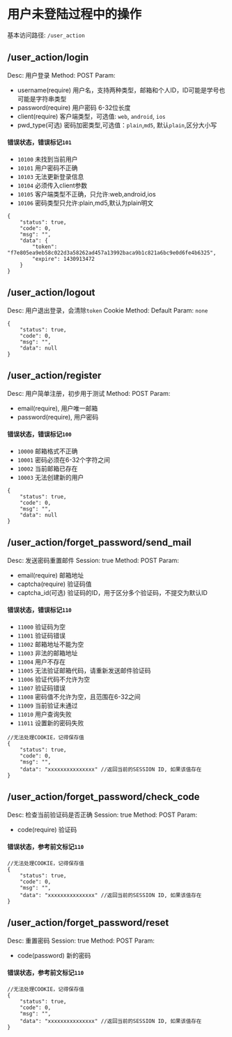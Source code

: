 # 用户未登陆过程中的操作
基本访问路径: `/user_action`

## /user_action/login
Desc: 用户登录
Method: POST
Param:
* username(require) 用户名，支持两种类型，邮箱和个人ID，ID可能是学号也可能是字符串类型
* password(require) 用户密码 6-32位长度
* client(require) 客户端类型，可选值: `web`, `android`, `ios`
* pwd_type(可选) 密码加密类型,可选值：`plain`,`md5`, 默认`plain`,区分大小写

#### 错误状态，错误标记`101`
* `10100` 未找到当前用户
* `10101` 用户密码不正确
* `10103` 无法更新登录信息
* `10104` 必须传入client参数
* `10105` 客户端类型不正确，只允许:web,android,ios
* `10106` 密码类型只允许:plain,md5,默认为plain明文



```
{
    "status": true,
    "code": 0,
    "msg": "",
    "data": {
        "token": "f7e805ea9eb58c022d3a58262ad457a13992baca9b1c821a6bc9e0d6fe4b6325",
        "expire": 1430913472
    }
}
```

## /user_action/logout
Desc: 用户退出登录，会清除`token` Cookie
Method: Default
Param: `none`

```
{
    "status": true,
    "code": 0,
    "msg": "",
    "data": null
}
```

## /user_action/register
Desc: 用户简单注册，初步用于测试
Method: POST
Param:
* email(require), 用户唯一邮箱
* password(require), 用户密码

#### 错误状态，错误标记`100`
* `10000` 邮箱格式不正确
* `10001` 密码必须在6-32个字符之间
* `10002` 当前邮箱已存在
* `10003` 无法创建新的用户



```
{
    "status": true,
    "code": 0,
    "msg": "",
    "data": null
}
```

## /user_action/forget_password/send_mail
Desc: 发送密码重置邮件
Session: true
Method: POST
Param:
* email(require) 邮箱地址
* captcha(require) 验证码值
* captcha_id(可选) 验证码的ID，用于区分多个验证码，不提交为默认ID

#### 错误状态，错误标记`110`
* `11000` 验证码为空
* `11001` 验证码错误
* `11002` 邮箱地址不能为空
* `11003` 非法的邮箱地址
* `11004` 用户不存在
* `11005` 无法验证邮箱代码，请重新发送邮件验证码
* `11006` 验证代码不允许为空
* `11007` 验证码错误
* `11008` 密码值不允许为空，且范围在6-32之间
* `11009` 当前验证未通过
* `11010` 用户查询失败
* `11011` 设置新的密码失败



```
//无法处理COOKIE，记得保存值
{
	"status": true,
	"code": 0,
	"msg": "",
	"data": "xxxxxxxxxxxxxxx" //返回当前的SESSION ID, 如果该值存在
}
```

## /user_action/forget_password/check_code
Desc: 检查当前验证码是否正确
Session: true
Method: POST
Param:
* code(require) 验证码

#### 错误状态，参考前文标记`110`

```
//无法处理COOKIE，记得保存值
{
	"status": true,
	"code": 0,
	"msg": "",
	"data": "xxxxxxxxxxxxxxx" //返回当前的SESSION ID, 如果该值存在
}
```

## /user_action/forget_password/reset
Desc:  重置密码
Session: true
Method: POST
Param:
* code(password) 新的密码

#### 错误状态，参考前文标记`110`

```
//无法处理COOKIE，记得保存值
{
	"status": true,
	"code": 0,
	"msg": "",
	"data": "xxxxxxxxxxxxxxx" //返回当前的SESSION ID, 如果该值存在
}
```
